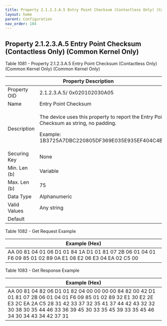 ```yaml
---
title: Property 2.1.2.3.A.5 Entry Point Checksum (Contactless Only) (Common Kernel Only)
layout: home
parent: Configuration
nav_order: 184
---
```


## Property 2.1.2.3.A.5 Entry Point Checksum (Contactless Only) (Common Kernel Only)

Table 1081 - Property 2.1.2.3.A.5 Entry Point Checksum (Contactless
Only) (Common Kernel Only) (Common Kernel Only)

<table>
<colgroup>
<col style="width: 14%" />
<col style="width: 85%" />
</colgroup>
<thead>
<tr>
<th colspan="2">Property Description</th>
</tr>
</thead>
<tbody>
<tr>
<td>Property OID</td>
<td>2.1.2.3.A.5/ 0x020102030A05</td>
</tr>
<tr>
<td>Name</td>
<td>Entry Point Checksum</td>
</tr>
<tr>
<td>Description</td>
<td><p>The device uses this property to report the Entry Point Checksum
as string, no padding.</p>
<p>Example: 1B3725A7DBC220805DF369E035E935EF404C4B71</p></td>
</tr>
<tr>
<td>Securing Key</td>
<td>None</td>
</tr>
<tr>
<td>Min. Len (b)</td>
<td>Variable</td>
</tr>
<tr>
<td>Max. Len (b)</td>
<td>75</td>
</tr>
<tr>
<td>Data Type</td>
<td>Alphanumeric</td>
</tr>
<tr>
<td>Valid Values</td>
<td>Any string</td>
</tr>
<tr>
<td>Default</td>
<td></td>
</tr>
</tbody>
</table>

Table 1082 - Get Request Example

| Example (Hex) |
|----|
| AA 00 81 04 01 06 D1 01 84 1A D1 01 81 07 2B 06 01 04 01 F6 09 85 01 02 89 0A E1 08 E2 06 E3 04 EA 02 C5 00 |

Table 1083 - Get Response Example

| Example (Hex) |
|----|
| AA 00 81 04 82 06 D1 01 82 04 00 00 00 00 84 82 00 42 D1 01 81 07 2B 06 01 04 01 F6 09 85 01 02 89 32 E1 30 E2 2E E3 2C EA 2A C5 28 31 42 33 37 32 35 41 37 44 42 43 32 32 30 38 30 35 44 46 33 36 39 45 30 33 35 45 39 33 35 45 46 34 30 34 43 34 42 37 31 |

##